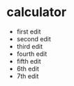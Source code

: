 # calculator
+ first edit
+ second edit
+ third edit
+ fourth edit
+ fifth edit
+ 6th edit
+ 7th edit
